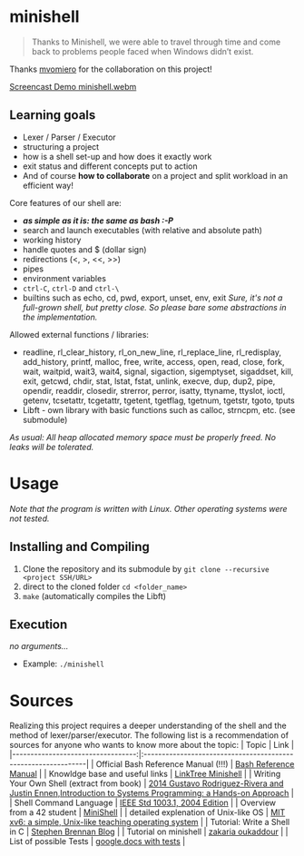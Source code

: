 # minishell

> Thanks to Minishell, we were able to travel through time and come back to problems people faced when Windows didn’t exist.

Thanks [mvomiero](https://github.com/mvomiero) for the collaboration on this project!


[Screencast Demo minishell.webm](https://github.com/flo-12/minishell/assets/119588327/da43d6ee-f416-4bf2-a8d7-46ec46baa3e6)



## Learning goals
- Lexer / Parser / Executor
- structuring a project
- how is a shell set-up and how does it exactly work
- exit status and different concepts put to action
- And of course **how to collaborate** on a project and split workload in an efficient way!

Core features of our shell are:

- **_as simple as it is: the same as bash :-P_**
- search and launch executables (with relative and absolute path)
- working history
- handle quotes and $ (dollar sign)
- redirections (<, >, <<, >>)
- pipes
- environment variables
- `ctrl-C`, `ctrl-D` and `ctrl-\`
- builtins such as echo, cd, pwd, export, unset, env, exit
_Sure, it's not a full-grown shell, but pretty close. So please bare some abstractions in the implementation._

Allowed external functions / libraries:
- readline, rl_clear_history, rl_on_new_line, rl_replace_line, rl_redisplay, add_history, printf, malloc, free, write, access, open, read, close, fork, wait, waitpid, wait3, wait4, signal, sigaction, sigemptyset, sigaddset, kill, exit, getcwd, chdir, stat, lstat, fstat, unlink, execve, dup, dup2, pipe, opendir, readdir, closedir, strerror, perror, isatty, ttyname, ttyslot, ioctl, getenv, tcsetattr, tcgetattr, tgetent, tgetflag, tgetnum, tgetstr, tgoto, tputs
- Libft - own library with basic functions such as calloc, strncpm, etc. (see submodule)

_As usual: All heap allocated memory space must be properly freed. No leaks
will be tolerated._

# Usage
*Note that the program is written with Linux. Other operating systems were not tested.*

## Installing and Compiling
1) Clone the repository and its submodule by ``` git clone --recursive <project SSH/URL> ```
2) direct to the cloned folder ```cd <folder_name>```
3) ```make``` (automatically compiles the Libft)

## Execution
_no arguments..._
* Example: `./minishell`




# Sources
Realizing this project requires a deeper understanding of the shell and the method of lexer/parser/executor. The following list is a recommendation of sources for anyone who wants to know more about the topic:
| Topic								| Link                                                        	|
|----------------------------------:|:--------------------------------------------------------------|
| Official Bash Reference Manual (!!!) | [Bash Reference Manual](https://www.gnu.org/software/bash/manual/bash.html) |
| Knowldge base and useful links | [LinkTree Minishell](https://haglobah.github.io/Mastering-42/holy_graph/minishell.html) |
| Writing Your Own Shell (extract from book) | [2014 Gustavo Rodriguez-Rivera and Justin Ennen,Introduction to Systems Programming: a Hands-on Approach](https://www.cs.purdue.edu/homes/grr/SystemsProgrammingBook/Book/Chapter5-WritingYourOwnShell.pdf) |
| Shell Command Language | [IEEE Std 1003.1, 2004 Edition](https://pubs.opengroup.org/onlinepubs/009695399/utilities/xcu_chap02.html) |
| Overview from a 42 student | [MiniShell](https://minishell.simple.ink/) |
| detailed explenation of Unix-like OS | [MIT xv6: a simple, Unix-like teaching operating system](https://pdos.csail.mit.edu/6.S081/2020/xv6/book-riscv-rev1.pdf) |
| Tutorial: Write a Shell in C | [Stephen Brennan Blog](https://brennan.io/2015/01/16/write-a-shell-in-c/) |
| Tutorial on minishell | [zakaria oukaddour](https://medium.com/@peannut/minishell-65d9a7de5ba0) |
| List of possible Tests | [google.docs with tests](https://docs.google.com/spreadsheets/d/1TDwyd-S0WBAXehgkrKQtBJ6zquQ4p6k7JfE5g3jICNA/edit#gid=0) |

